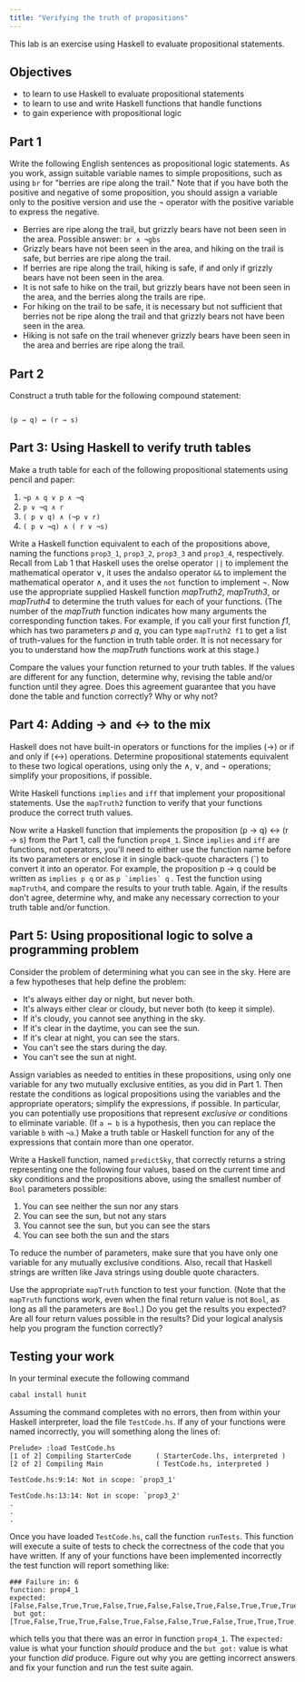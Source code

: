 ```yaml
---
title: "Verifying the truth of propositions"
---
```


This lab is an exercise using Haskell to evaluate propositional statements.

## Objectives

* to learn to use Haskell to evaluate propositional statements
* to learn to use and write Haskell functions that handle functions
* to gain experience with propositional logic

## Part 1

Write the following English sentences as propositional logic statements. As you
work, assign suitable variable names to simple propositions, such as using `br`
for "berries are ripe along the trail." Note that if you have both the positive
and negative of some proposition, you should assign a variable only to the
positive version and use the &not; operator with the positive variable to
express the negative.

* Berries are ripe along the trail, but grizzly bears have not been seen in the
  area. Possible answer: <code>br &and; &not;gbs</code>
* Grizzly bears have not been seen in the area, and hiking on the trail is safe,
  but berries are ripe along the trail.
* If berries are ripe along the trail, hiking is safe, if and only if grizzly
  bears have not been seen in the area.
* It is not safe to hike on the trail, but grizzly bears have not been seen in
  the area, and the berries along the trails are ripe.
* For hiking on the trail to be safe, it is necessary but not sufficient that
  berries not be ripe along the trail and that grizzly bears not have been seen
  in the area.
* Hiking is not safe on the trail whenever grizzly bears have been seen in the
  area and berries are ripe along the trail.

## Part 2

Construct a truth table for the following compound statement:

<code>
(p &rarr; q) &harr; (r &rarr; s)
</code>


## Part 3: Using Haskell to verify truth tables 
Make a truth table for each of the following propositional statements using
pencil and paper:

1. <code>&not;p &and; q &or; p &and; &not;q</code>
1. <code>p &or; &not;q &and; r</code>
1. <code>( p &or; q) &and; (&not;p &or; r)</code>
1. <code>( p &or; &not;q) &and; ( r &or; &not;s)</code>

Write a Haskell function equivalent to each of the propositions above, naming
the functions `prop3_1`, `prop3_2`, `prop3_3` and `prop3_4`, respectively.
Recall from Lab 1 that Haskell uses the orelse operator `||` to implement the
mathematical operator &or;, it uses the andalso operator `&&` to implement the
mathematical operator &and;, and it uses the `not` function to implement &not;.
Now use the appropriate supplied Haskell function *mapTruth2*, *mapTruth3*, or
*mapTruth4* to determine the truth values for each of your functions. (The
number of the *mapTruth* function indicates how many arguments the corresponding
function takes. For example, if you call your first function *f1*, which has two
parameters *p* and *q*, you can type `mapTruth2 f1` to get a list of
truth-values for the function in truth table order. It is not necessary for you
to understand how the *mapTruth* functions work at this stage.)

Compare the values your function returned to your truth tables. If the values
are different for any function, determine why, revising the table and/or
function until they agree. Does this agreement guarantee that you have done the
table and function correctly? Why or why not?

## Part 4: Adding &rarr; and &harr; to the mix
Haskell does not have built-in operators or functions for the implies (&rarr;)
or if and only if (&harr;) operations. Determine propositional statements
equivalent to these two logical operations, using only the &and;, &or;, and
&not; operations; simplify your propositions, if possible.

Write Haskell functions `implies` and `iff` that implement your
propositional statements. Use the `mapTruth2` function to verify that your
functions produce the correct truth values.

Now write a Haskell function that implements the proposition (p &rarr; q) &harr;
(r &rarr; s) from the Part 1, call the function `prop4_1`. Since `implies` and
`iff` are functions, not operators, you'll need to either use the function name
before its two parameters or enclose it in single back-quote characters (\`) to
convert it into an operator. For example, the proposition p &rarr; q could be
written as `implies p q` or as ``p `implies` q`` . Test the function using
`mapTruth4`, and compare the results to your truth table. Again, if the results
don't agree, determine why, and make any necessary correction to your truth
table and/or function.

## Part 5: Using propositional logic to solve a programming problem

Consider the problem of determining what you can see in the sky. Here are a few
hypotheses that help define the problem:

* It's always either day or night, but never both.
* It's always either clear or cloudy, but never both (to keep it simple).
* If it's cloudy, you cannot see anything in the sky.
* If it's clear in the daytime, you can see the sun.
* If it's clear at night, you can see the stars.
* You can't see the stars during the day.
* You can't see the sun at night.

Assign variables as needed to entities in these propositions, using only one
variable for any two mutually exclusive entities, as you did in Part 1. Then
restate the conditions as logical propositions using the variables and the
appropriate operators; simplify the expressions, if possible. In particular, you
can potentially use propositions that represent *exclusive or* conditions to
eliminate variable. (If `a ↔ b` is a hypothesis, then you can replace the
variable `b` with `¬a`.) Make a truth table or Haskell function for any of the
expressions that contain more than one operator.

Write a Haskell function, named `predictSky`, that correctly returns a string
representing one the following four values, based on the current time and sky
conditions and the propositions above, using the smallest number of `Bool`
parameters possible:

1. You can see neither the sun nor any stars
1. You can see the sun, but not any stars
1. You cannot see the sun, but you can see the stars
1. You can see both the sun and the stars

To reduce the number of parameters, make sure that you have only one variable
for any mutually exclusive conditions. Also, recall that Haskell strings are
written like Java strings using double quote characters.

Use the appropriate `mapTruth` function to test your function. (Note that the
`mapTruth` functions work, even when the final return value is not `Bool`, as
long as all the parameters are `Bool`.) Do you get the results you expected? Are
all four return values possible in the results? Did your logical analysis help
you program the function correctly?

## Testing your work
In your terminal execute the following command

```sh
cabal install hunit
```

Assuming the command completes with no errors, then from within your Haskell
interpreter, load the file `TestCode.hs`. If any of your functions were named
incorrectly, you will something along the lines of:

```
Prelude> :load TestCode.hs 
[1 of 2] Compiling StarterCode      ( StarterCode.lhs, interpreted )
[2 of 2] Compiling Main             ( TestCode.hs, interpreted )

TestCode.hs:9:14: Not in scope: `prop3_1'

TestCode.hs:13:14: Not in scope: `prop3_2'
.
.
.
```

Once you have loaded `TestCode.hs`, call the function `runTests`. This function
will execute a suite of tests to check the correctness of the code that you have
written. If any of your functions have been implemented incorrectly the test
function will report something like:

```
### Failure in: 6                         
function: prop4_1
expected: [False,False,True,True,False,True,False,False,True,False,True,True,True,False,True,True]
 but got: [True,False,True,True,False,True,False,False,True,False,True,True,True,False,True,True]
```

which tells you that there was an error in function `prop4_1`. The `expected:`
value is what your function *should* produce and the `but got:` value is what
your function *did* produce. Figure out why you are getting incorrect answers
and fix your function and run the test suite again.
